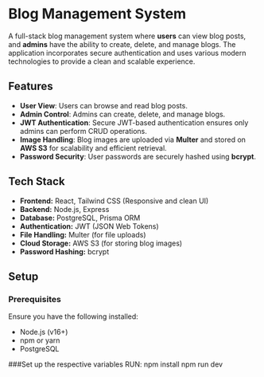 # Blog Management System

A full-stack blog management system where **users** can view blog posts, and **admins** have the ability to create, delete, and manage blogs. The application incorporates secure authentication and uses various modern technologies to provide a clean and scalable experience.

## Features
- **User View**: Users can browse and read blog posts.
- **Admin Control**: Admins can create, delete, and manage blogs.
- **JWT Authentication**: Secure JWT-based authentication ensures only admins can perform CRUD operations.
- **Image Handling**: Blog images are uploaded via **Multer** and stored on **AWS S3** for scalability and efficient retrieval.
- **Password Security**: User passwords are securely hashed using **bcrypt**.

## Tech Stack
- **Frontend:** React, Tailwind CSS (Responsive and clean UI)
- **Backend:** Node.js, Express
- **Database:** PostgreSQL, Prisma ORM
- **Authentication:** JWT (JSON Web Tokens)
- **File Handling:** Multer (for file uploads)
- **Cloud Storage:** AWS S3 (for storing blog images)
- **Password Hashing:** bcrypt

## Setup

### Prerequisites
Ensure you have the following installed:
- Node.js (v16+)
- npm or yarn
- PostgreSQL

###Set up the respective variables 
RUN: npm install npm run dev
